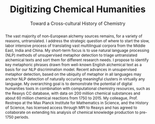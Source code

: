 ---
pid: chem-hum
title: Digitizing Chemical Humanities
subtitle: Toward a Cross-cultural History of Chemistry
category: DH Seed Grant Recipient
tags:
- science-studies
cohort_year: '2022'
abstract: The vast majority of non-European alchemy sources remains, for a variety
  of reasons, untranslated. I address the strategic question of where to start the
  slow, labor intensive process of translating vast multilingual corpora from the
  Middle East, India and China. My short-term focus is to use natural language processing
  (NLP) methods of unsupervised metaphor detection to triage untranslated alchemical
  texts and sort them for different research needs. I propose to identify key metaphoric
  phrases drawn from well-known English alchemical text as a basis for our NLP discrimination
  model. Recent advances in unsupervised metaphor detection, based on the ubiquity
  of metaphor in all languages may anchor NLP detection of naturally occuring meaningful
  clusters in virtually any language. My overarching goal is to demonstrate the potential
  of digital humanities tools in combination with computational chemistry resources,
  such as the Reaxys CC database, with data on 200 million chemical substances and
  about 60 million chemical reactions from 1750 to 2015. My colleague, Prof. Restrepo
  at the Max Planck Institute for Mathematics in Science, and the History of Science,
  has licensed access through MPI to Reaxys and has agreed to collaborate on extending
  his analysis of chemical knowledge production to pre-1750 periods.
pis:
- mahootian
layout: project
---